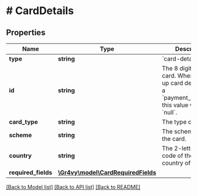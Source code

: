 # # CardDetails

## Properties

Name | Type | Description | Notes
------------ | ------------- | ------------- | -------------
**type** | **string** | &#x60;card-detail&#x60;. | [optional]
**id** | **string** | The 8 digit BIN of the card. When looking up card details using a &#x60;payment_method_id&#x60; this value will be &#x60;null&#x60;. | [optional]
**card_type** | **string** | The type of card. | [optional]
**scheme** | **string** | The scheme/brand of the card. | [optional]
**country** | **string** | The 2-letter ISO code of the issuing country of the card. | [optional]
**required_fields** | [**\Gr4vy\model\CardRequiredFields**](CardRequiredFields.md) |  | [optional]

[[Back to Model list]](../../README.md#models) [[Back to API list]](../../README.md#endpoints) [[Back to README]](../../README.md)
